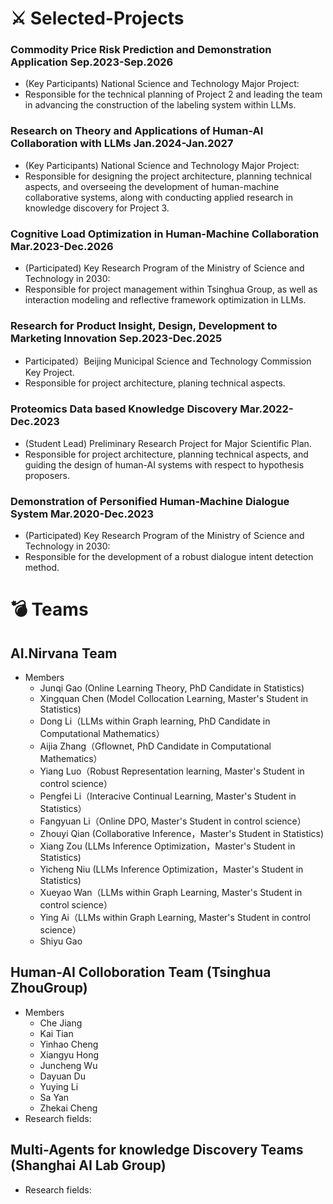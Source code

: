 # ⚔ Selected-Projects
### Commodity Price Risk Prediction and Demonstration Application **Sep.2023-Sep.2026**
  - (Key Participants)  National Science and Technology Major Project:
  - Responsible for the technical planning of Project 2 and leading the team in advancing the construction of the labeling system within LLMs.

### Research on Theory and Applications of Human-AI Collaboration with LLMs **Jan.2024-Jan.2027**
  - (Key Participants) National Science and Technology Major Project:
  -  Responsible for designing the project architecture, planning technical aspects, and overseeing the development of human-machine collaborative systems, along with conducting applied research in knowledge discovery for Project 3.
    
### Cognitive Load Optimization in Human-Machine Collaboration **Mar.2023-Dec.2026**
  - (Participated) Key Research Program of the Ministry of Science and Technology in 2030:
  - Responsible for project management within Tsinghua Group, as well as interaction modeling and reflective framework optimization in LLMs.

### Research for Product Insight, Design, Development to Marketing Innovation **Sep.2023-Dec.2025**
  - Participated）Beijing Municipal Science and Technology Commission Key Project.
  - Responsible for project architecture, planing technical aspects.

### Proteomics Data based Knowledge Discovery **Mar.2022-Dec.2023** 
  - (Student Lead) Preliminary Research Project for Major Scientific Plan.
  - Responsible for project architecture, planning technical aspects, and guiding the design of human-AI systems with respect to hypothesis proposers.
    
### Demonstration of Personified Human-Machine Dialogue System **Mar.2020-Dec.2023**
  - (Participated) Key Research Program of the Ministry of Science and Technology in 2030: 
  - Responsible for the development of a robust dialogue intent detection method.

    
# 💣 Teams
## AI.Nirvana Team
- Members
  - Junqi Gao (Online Learning Theory, PhD Candidate in Statistics)
  - Xingquan Chen (Model Collocation Learning, Master's Student in Statistics)
  - Dong Li（LLMs within Graph learning, PhD Candidate in Computational Mathematics）
  - Aijia Zhang（Gflownet, PhD Candidate in Computational Mathematics）
  - Yiang Luo（Robust Representation learning, Master's Student in control science）
  - Pengfei Li（Interacive Continual Learning, Master's Student in Statistics）
  - Fangyuan Li（Online DPO, Master's Student in control science）
  - Zhouyi Qian (Collaborative Inference，Master's Student in Statistics)
  - Xiang Zou (LLMs Inference Optimization，Master's Student in Statistics)
  - Yicheng Niu (LLMs Inference Optimization，Master's Student in Statistics)
  - Xueyao Wan（LLMs within Graph Learning, Master's Student in control science）
  - Ying Ai（LLMs within Graph Learning, Master's Student in control science）
  - Shiyu Gao 

## Human-AI Colloboration Team (Tsinghua ZhouGroup)
- Members
  - Che Jiang
  - Kai Tian
  - Yinhao Cheng
  - Xiangyu Hong
  - Juncheng Wu
  - Dayuan Du
  - Yuying Li
  - Sa Yan
  - Zhekai Cheng
- Research fields:
  
## Multi-Agents for knowledge Discovery Teams (Shanghai AI Lab Group)
- Research fields:
